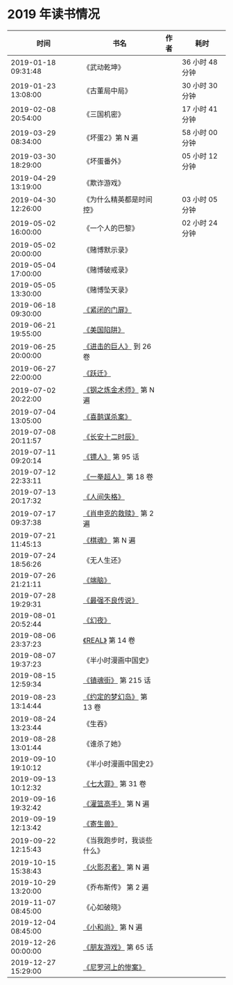 # 2019 年读书情况

时间 | 书名 | 作者 | 耗时
-----|------|------|-----
2019-01-18 09:31:48 |《武动乾坤》                                              | |  36 小时 48 分钟 |
2019-01-23 13:08:00 |《古董局中局》                                            | |  30 小时 30 分钟 |
2019-02-08 20:54:00 |《三国机密》                                              | |  17 小时 41 分钟 |
2019-03-29 08:34:00 |《坏蛋2》第 N 遍                                          | |  58 小时 00 分钟 |
2019-03-30 18:29:00 |《坏蛋番外》                                              | |  05 小时 12 分钟 |
2019-04-29 13:19:00 |《欺诈游戏》 |
2019-04-30 12:26:00 |《为什么精英都是时间控》                                  | |  03 小时 05 分钟 |
2019-05-02 16:00:00 |《一个人的巴黎》                                          | |  02 小时 24 分钟 |
2019-05-02 20:00:00 |《赌博默示录》 |
2019-05-04 17:00:00 |《赌博破戒录》 |
2019-05-05 13:30:00 |《赌博坠天录》 |
2019-06-18 09:30:00 |[《紧闭的门扉》](https://github.com/wxnacy/book/tree/master/book/%E7%B4%A7%E9%97%AD%E7%9A%84%E9%97%A8%E6%89%89-%E7%9F%B3%E6%8C%81%E6%B7%BA%E6%B5%B7) |
2019-06-21 19:55:00 |[《美国陷阱》](https://github.com/wxnacy/book/tree/master/book/%E7%BE%8E%E5%9B%BD%E9%99%B7%E9%98%B1) |
2019-06-25 20:00:00 |[《进击的巨人》](https://vol.moe/comic/10184.htm) 到 26 卷 |
2019-06-27 22:00:00 |[《跃迁》](https://github.com/wxnacy/book/tree/master/book/%E8%B7%83%E8%BF%81%EF%BC%9A%E6%88%90%E4%B8%BA%E9%AB%98%E6%89%8B%E7%9A%84%E6%8A%80%E6%9C%AF-%E5%8F%A4%E5%85%B8) |
2019-07-02 20:22:00 |[《钢之炼金术师》](https://vol.moe/comic/10058.htm) 第 N 遍 |
2019-07-04 13:05:00 |[《喜鹊谋杀案》](https://raw.githubusercontent.com/wxnacy/book/master/book/喜鹊谋杀案/喜鹊谋杀案.mobi) |
2019-07-08 20:11:57 |[《长安十二时辰》](https://github.com/wxnacy/book/tree/master/book/%E9%95%BF%E5%AE%89%E5%8D%81%E4%BA%8C%E6%97%B6%E8%BE%B0) |
2019-07-11 09:20:14 |[《镖人》](https://vol.moe/comic/52915.htm) 第 95 话 |
2019-07-12 22:33:11 |[《一拳超人》](https://vol.moe/comic/50002.htm) 第 18 卷 |
2019-07-13 20:17:32 |[《人间失格》](https://github.com/wxnacy/book/tree/master/book/%E4%BA%BA%E9%97%B4%E5%A4%B1%E6%A0%BC) |
2019-07-17 09:37:38 |[《肖申克的救赎》](https://github.com/wxnacy/book/tree/master/book/%E8%82%96%E7%94%B3%E5%85%8B%E7%9A%84%E6%95%91%E8%B5%8E-%E6%96%AF%E8%92%82%E8%8A%AC%C2%B7%E9%87%91) 第 2 遍 |
2019-07-21 11:45:13 |[《棋魂》](https://vol.moe/comic/10137.htm) 第 N 遍 |
2019-07-24 18:56:26 |《无人生还》 |
2019-07-26 21:21:11 |[《端脑》](https://vol.moe/comic/51013.htm) |
2019-07-28 19:29:31 |[《最强不良传说》](https://vol.moe/comic/10297.htm) |
2019-08-01 20:52:44 |[《幻夜》](https://github.com/wxnacy/book/tree/master/book/%E5%B9%BB%E5%A4%9C) |
2019-08-06 23:37:23 |[《REAL》](https://vol.moe/comic/10203.htm) 第 14 卷 |
2019-08-07 19:37:23 |《半小时漫画中国史》 |
2019-08-15 12:59:34 |[《镇魂街》](https://vol.moe/comic/10294.htm) 第 215 话 |
2019-08-23 13:14:44 |[《约定的梦幻岛》](https://vol.moe/comic/50357.htm) 第 13 卷 |
2019-08-24 13:23:44 |《生吞》 |
2019-08-28 13:01:44 |《谁杀了她》 |
2019-09-10 19:10:12 |《半小时漫画中国史2》 |
2019-09-13 10:12:32 |[《七大罪》](https://vol.moe/comic/10255.htm) 第 31 卷 |
2019-09-16 19:32:42 |[《灌篮高手》](https://vol.moe/comic/10057.htm) 第 N 遍 |
2019-09-19 12:13:42 |[《寄生兽》](https://vol.moe/comic/10348.htm) |
2019-09-22 12:15:43 |《当我跑步时，我谈些什么》 |
2019-10-15 15:38:43 |[《火影忍者》](https://vol.moe/comic/51614.htm) 第 N 遍 |
2019-10-29 13:20:00 |《乔布斯传》 第 2 遍 |
2019-11-07 08:45:00 |《心如破晓》 |
2019-12-04 08:45:00 |[《小和尚》](https://volmoe.com/comic/50755.htm) 第 N 遍 |
2019-12-26 00:00:00 |[《朋友游戏》](https://volmoe.com/comic/54007.htm) 第 65 话 |
2019-12-27 15:29:00 |[《尼罗河上的惨案》](https://github.com/wxnacy/book/tree/master/book/%E5%B0%BC%E7%BD%97%E6%B2%B3%E4%B8%8A%E7%9A%84%E6%83%A8%E6%A1%88-%E9%98%BF%E5%8A%A0%E8%8E%8E%C2%B7%E5%85%8B%E9%87%8C%E6%96%AF%E8%92%82) |
